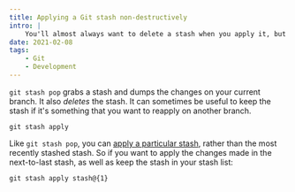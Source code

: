 ```yaml
---
title: Applying a Git stash non-destructively
intro: |
    You'll almost always want to delete a stash when you apply it, but if for some reason you need to keep the stash around, Git lets you do that.
date: 2021-02-08
tags:
    - Git
    - Development
---
```


`git stash pop` grabs a stash and dumps the changes on your current branch. It also *deletes* the stash. It can sometimes be useful to keep the stash if it's something that you want to reapply on another branch.

```git
git stash apply
```

Like `git stash pop`, you can [apply a particular stash](choosing-a-stash-from-the-list), rather than the most recently stashed stash. So if you want to apply the changes made in the next-to-last stash, as well as keep the stash in your stash list:

```git
git stash apply stash@{1}
```
